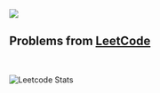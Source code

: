 <img src="https://img.shields.io/badge/-LeetCode-FFA116?style=for-the-badge&logo=LeetCode&logoColor=black" />   

## Problems from [LeetCode](https://leetcode.com/u/vorobyevaad/)

<br>
  
![Leetcode Stats](https://leetcard.jacoblin.cool/vorobyevaad?ext=heatmap)
